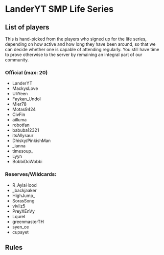 # LanderYT SMP Life Series

## List of players
This is hand-picked from the players who signed up for the life series, depending on how active and how long they have been around, so that we can decide whether one is capable of attending regularly. You still have time to prove otherwise to the server by remaining an integral part of our community.

### Official (max: 20)
- LanderYT
- MackysLove
- UliYeen
- Faykan_Undol
- Mier78
- Motas9424
- CivFin
- ailluma
- robotfan
- babuba12321
- itsAllysaur
- Dhisky/PinkishMan
- _ianna
- timesoup_
- Lyyn
- BobbiDoWobbi

### Reserves/Wildcards:
- R_AylaHood
- _backjaaker
- HighJump_
- SorasSong
- vivllz5
- PreyXEnVy
- Lqurel
- greenmasterTH
- syen_ce
- cupayet

## Rules
